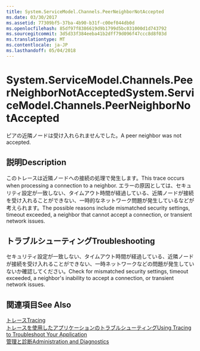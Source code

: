 ```yaml
---
title: System.ServiceModel.Channels.PeerNeighborNotAccepted
ms.date: 03/30/2017
ms.assetid: 77309bf5-37ba-4b90-b31f-c00ef044db0d
ms.openlocfilehash: 85df97f8386619d9b1799d5bc031000d1d743792
ms.sourcegitcommit: 3d5d33f384eeba41b2dff79d096f47ccc8d8f03d
ms.translationtype: MT
ms.contentlocale: ja-JP
ms.lasthandoff: 05/04/2018
---
```

# <a name="systemservicemodelchannelspeerneighbornotaccepted"></a><span data-ttu-id="d01f5-102">System.ServiceModel.Channels.PeerNeighborNotAccepted</span><span class="sxs-lookup"><span data-stu-id="d01f5-102">System.ServiceModel.Channels.PeerNeighborNotAccepted</span></span>
<span data-ttu-id="d01f5-103">ピアの近隣ノードは受け入れられませんでした。</span><span class="sxs-lookup"><span data-stu-id="d01f5-103">A peer neighbor was not accepted.</span></span>  
  
## <a name="description"></a><span data-ttu-id="d01f5-104">説明</span><span class="sxs-lookup"><span data-stu-id="d01f5-104">Description</span></span>  
 <span data-ttu-id="d01f5-105">このトレースは近隣ノードへの接続の処理で発生します。</span><span class="sxs-lookup"><span data-stu-id="d01f5-105">This trace occurs when processing a connection to a neighbor.</span></span> <span data-ttu-id="d01f5-106">エラーの原因としては、セキュリティ設定が一致しない、タイムアウト時間が経過している、近隣ノードが接続を受け入れることができない、一時的なネットワーク問題が発生しているなどが考えられます。</span><span class="sxs-lookup"><span data-stu-id="d01f5-106">The possible reasons include mismatched security settings, timeout exceeded, a neighbor that cannot accept a connection, or transient network issues.</span></span>  
  
## <a name="troubleshooting"></a><span data-ttu-id="d01f5-107">トラブルシューティング</span><span class="sxs-lookup"><span data-stu-id="d01f5-107">Troubleshooting</span></span>  
 <span data-ttu-id="d01f5-108">セキュリティ設定が一致しない、タイムアウト時間が経過している、近隣ノードが接続を受け入れることができない、一時ネットワークなどの問題が発生していないか確認してください。</span><span class="sxs-lookup"><span data-stu-id="d01f5-108">Check for mismatched security settings, timeout exceeded, a neighbor's inability to accept a connection, or transient network issues.</span></span>  
  
## <a name="see-also"></a><span data-ttu-id="d01f5-109">関連項目</span><span class="sxs-lookup"><span data-stu-id="d01f5-109">See Also</span></span>  
 [<span data-ttu-id="d01f5-110">トレース</span><span class="sxs-lookup"><span data-stu-id="d01f5-110">Tracing</span></span>](../../../../../docs/framework/wcf/diagnostics/tracing/index.md)  
 [<span data-ttu-id="d01f5-111">トレースを使用したアプリケーションのトラブルシューティング</span><span class="sxs-lookup"><span data-stu-id="d01f5-111">Using Tracing to Troubleshoot Your Application</span></span>](../../../../../docs/framework/wcf/diagnostics/tracing/using-tracing-to-troubleshoot-your-application.md)  
 [<span data-ttu-id="d01f5-112">管理と診断</span><span class="sxs-lookup"><span data-stu-id="d01f5-112">Administration and Diagnostics</span></span>](../../../../../docs/framework/wcf/diagnostics/index.md)
